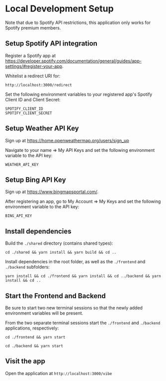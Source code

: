 # Local Development Setup

Note that due to Spotify API restrictions, this application only works for Spotify premium members.

## Setup Spotify API integration

Register a Spotify app at https://developer.spotify.com/documentation/general/guides/app-settings/#register-your-app.

Whitelist a redirect URI for:

```
http://localhost:3000/redirect
```

Set the following environment variables to your registered app's Spotify Client ID and Client Secret:

```
SPOTIFY_CLIENT_ID
SPOTIFY_CLIENT_SECRET
```

## Setup Weather API Key

Sign up at https://home.openweathermap.org/users/sign_up

Navigate to your name => My API Keys and set the following environment variable to the API key:

```
WEATHER_API_KEY
```

## Setup Bing API Key

Sign up at https://www.bingmapsportal.com/.

After registering an app, go to My Account => My Keys and set the following environment variable to the API key:

```
BING_API_KEY
```

## Install dependencies

Build the `./shared` directory (contains shared types):

```
cd ./shared && yarn install && yarn build && cd ..
```

Install dependencies in the root folder, as well as the `./frontend` and `./backend` subfolders:

```
yarn install && cd ./frontend && yarn install && cd ../backend && yarn install && cd ..
```

## Start the Frontend and Backend

Be sure to start two new terminal sessions so that the newly added environment variables will be present.

From the two separate terminal sessions start the `./frontend` and `./backend` applications, respectively:

```
cd ./frontend && yarn start
```

```
cd ./backend && yarn start
```

## Visit the app

Open the application at `http://localhost:3000/vibe`
